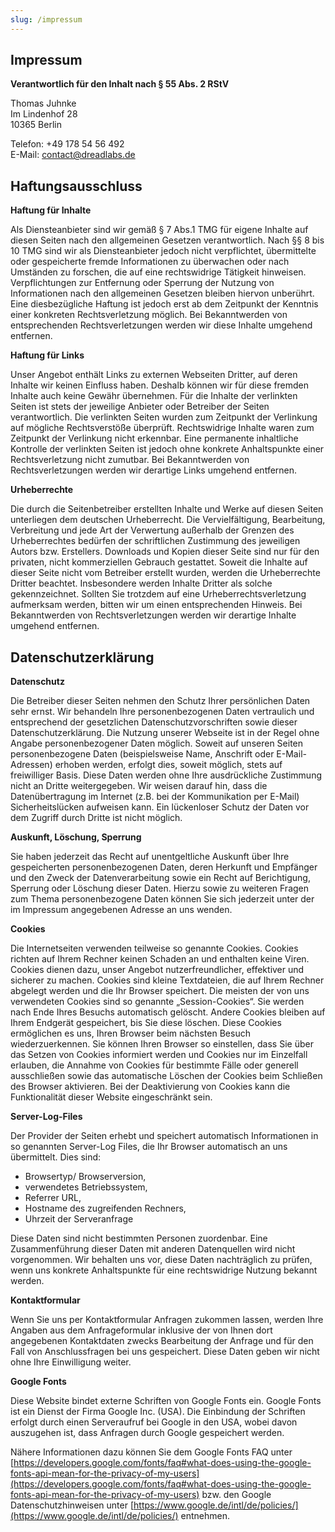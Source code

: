 ```yaml
---
slug: /impressum
---
```

## Impressum

**Verantwortlich für den Inhalt nach § 55 Abs. 2 RStV**<br>

Thomas Juhnke<br>
Im Lindenhof 28<br>
10365 Berlin

Telefon: +49 178 54 56 492<br>
E-Mail: [contact@dreadlabs.de](mailto:contact@dreadlabs.de)

## Haftungsausschluss

**Haftung für Inhalte**<br>

Als Diensteanbieter sind wir gemäß § 7 Abs.1 TMG für eigene Inhalte auf diesen 
Seiten nach den allgemeinen Gesetzen verantwortlich. Nach §§ 8 bis 10 TMG sind 
wir als Diensteanbieter jedoch nicht verpflichtet, übermittelte oder 
gespeicherte fremde Informationen zu überwachen oder nach Umständen zu forschen, 
die auf eine rechtswidrige Tätigkeit hinweisen. Verpflichtungen zur Entfernung 
oder Sperrung der Nutzung von Informationen nach den allgemeinen Gesetzen bleiben 
hiervon unberührt. Eine diesbezügliche Haftung ist jedoch erst ab dem Zeitpunkt 
der Kenntnis einer konkreten Rechtsverletzung möglich. Bei Bekanntwerden von 
entsprechenden Rechtsverletzungen werden wir diese Inhalte umgehend entfernen.

**Haftung für Links**<br>

Unser Angebot enthält Links zu externen Webseiten Dritter, auf deren Inhalte wir 
keinen Einfluss haben. Deshalb können wir für diese fremden Inhalte auch keine 
Gewähr übernehmen. Für die Inhalte der verlinkten Seiten ist stets der jeweilige 
Anbieter oder Betreiber der Seiten verantwortlich. Die verlinkten Seiten wurden 
zum Zeitpunkt der Verlinkung auf mögliche Rechtsverstöße überprüft. Rechtswidrige 
Inhalte waren zum Zeitpunkt der Verlinkung nicht erkennbar. Eine permanente 
inhaltliche Kontrolle der verlinkten Seiten ist jedoch ohne konkrete 
Anhaltspunkte einer Rechtsverletzung nicht zumutbar. Bei Bekanntwerden von 
Rechtsverletzungen werden wir derartige Links umgehend entfernen.

**Urheberrechte**<br>

Die durch die Seitenbetreiber erstellten Inhalte und Werke auf diesen Seiten 
unterliegen dem deutschen Urheberrecht. Die Vervielfältigung, Bearbeitung, 
Verbreitung und jede Art der Verwertung außerhalb der Grenzen des Urheberrechtes 
bedürfen der schriftlichen Zustimmung des jeweiligen Autors bzw. Erstellers. 
Downloads und Kopien dieser Seite sind nur für den privaten, nicht kommerziellen 
Gebrauch gestattet. Soweit die Inhalte auf dieser Seite nicht vom Betreiber 
erstellt wurden, werden die Urheberrechte Dritter beachtet. Insbesondere werden 
Inhalte Dritter als solche gekennzeichnet. Sollten Sie trotzdem auf eine 
Urheberrechtsverletzung aufmerksam werden, bitten wir um einen entsprechenden 
Hinweis. Bei Bekanntwerden von Rechtsverletzungen werden wir derartige Inhalte 
umgehend entfernen.

## Datenschutzerklärung

**Datenschutz**<br>

Die Betreiber dieser Seiten nehmen den Schutz Ihrer persönlichen Daten sehr ernst. 
Wir behandeln Ihre personenbezogenen Daten vertraulich und entsprechend der 
gesetzlichen Datenschutzvorschriften sowie dieser Datenschutzerklärung. Die 
Nutzung unserer Webseite ist in der Regel ohne Angabe personenbezogener Daten 
möglich. Soweit auf unseren Seiten personenbezogene Daten (beispielsweise Name, 
Anschrift oder E-Mail-Adressen) erhoben werden, erfolgt dies, soweit möglich, 
stets auf freiwilliger Basis. Diese Daten werden ohne Ihre ausdrückliche 
Zustimmung nicht an Dritte weitergegeben. Wir weisen darauf hin, dass die 
Datenübertragung im Internet (z.B. bei der Kommunikation per E-Mail) 
Sicherheitslücken aufweisen kann. Ein lückenloser Schutz der Daten vor dem Zugriff 
durch Dritte ist nicht möglich.

**Auskunft, Löschung, Sperrung**<br>

Sie haben jederzeit das Recht auf unentgeltliche Auskunft über Ihre 
gespeicherten personenbezogenen Daten, deren Herkunft und Empfänger und den Zweck 
der Datenverarbeitung sowie ein Recht auf Berichtigung, Sperrung oder Löschung 
dieser Daten. Hierzu sowie zu weiteren Fragen zum Thema personenbezogene Daten 
können Sie sich jederzeit unter der im Impressum angegebenen Adresse an uns 
wenden.

**Cookies**<br>

Die Internetseiten verwenden teilweise so genannte Cookies. Cookies richten auf 
Ihrem Rechner keinen Schaden an und enthalten keine Viren. Cookies dienen dazu, 
unser Angebot nutzerfreundlicher, effektiver und sicherer zu machen. Cookies sind 
kleine Textdateien, die auf Ihrem Rechner abgelegt werden und die Ihr Browser 
speichert. Die meisten der von uns verwendeten Cookies sind so genannte „Session-Cookies“. 
Sie werden nach Ende Ihres Besuchs automatisch gelöscht. Andere Cookies bleiben 
auf Ihrem Endgerät gespeichert, bis Sie diese löschen. Diese Cookies ermöglichen 
es uns, Ihren Browser beim nächsten Besuch wiederzuerkennen. Sie können Ihren 
Browser so einstellen, dass Sie über das Setzen von Cookies informiert werden 
und Cookies nur im Einzelfall erlauben, die Annahme von Cookies für bestimmte 
Fälle oder generell ausschließen sowie das automatische Löschen der Cookies beim 
Schließen des Browser aktivieren. Bei der Deaktivierung von Cookies kann die 
Funktionalität dieser Website eingeschränkt sein.

**Server-Log-Files**<br>

Der Provider der Seiten erhebt und speichert automatisch Informationen in so 
genannten Server-Log Files, die Ihr Browser automatisch an uns übermittelt. 
Dies sind:

  - Browsertyp/ Browserversion,
  - verwendetes Betriebssystem,
  - Referrer URL,
  - Hostname des zugreifenden Rechners,
  - Uhrzeit der Serveranfrage

Diese Daten sind nicht bestimmten Personen zuordenbar. Eine Zusammenführung 
dieser Daten mit anderen Datenquellen wird nicht vorgenommen. Wir behalten uns 
vor, diese Daten nachträglich zu prüfen, wenn uns konkrete Anhaltspunkte für 
eine rechtswidrige Nutzung bekannt werden.

**Kontaktformular**<br>

Wenn Sie uns per Kontaktformular Anfragen zukommen lassen, werden Ihre Angaben 
aus dem Anfrageformular inklusive der von Ihnen dort angegebenen Kontaktdaten 
zwecks Bearbeitung der Anfrage und für den Fall von Anschlussfragen bei uns 
gespeichert. Diese Daten geben wir nicht ohne Ihre Einwilligung weiter.

**Google Fonts**<br>

Diese Website bindet externe Schriften von Google Fonts ein. Google Fonts ist 
ein Dienst der Firma Google Inc. (USA). Die Einbindung der Schriften erfolgt 
durch einen Serveraufruf bei Google in den USA, wobei davon auszugehen ist, 
dass Anfragen durch Google gespeichert werden.

Nähere Informationen dazu können Sie dem Google Fonts FAQ unter [https://developers.google.com/fonts/faq#what-does-using-the-google-fonts-api-mean-for-the-privacy-of-my-users](https://developers.google.com/fonts/faq#what-does-using-the-google-fonts-api-mean-for-the-privacy-of-my-users) 
bzw. den Google Datenschutzhinweisen unter [https://www.google.de/intl/de/policies/](https://www.google.de/intl/de/policies/) entnehmen.
